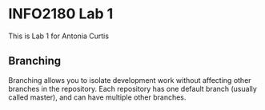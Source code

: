 # INFO2180 Lab 1
This is Lab 1 for Antonia Curtis
   ## Branching
   Branching allows you to isolate development work without
   affecting other branches in the repository. Each repository
   has one default branch (usually called master), and can have
multiple other branches.
